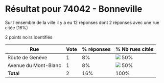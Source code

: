 # Résultat pour 74042 - Bonneville

Sur l'ensemble de la ville il y a eu 12 réponses dont 2 réponses avec une rue citée (16%)

2 points noirs identifiés

| Rue | Vote | % réponses | % Nb rues cités|
|-----|------|------------|----------------|
| Route de Genève | 1 | 8% | <img src="../../img/bar_50.gif" />&nbsp;50%|
| Avenue du Mont-Blanc | 1 | 8% | <img src="../../img/bar_50.gif" />&nbsp;50%|
| **Total** | 2 | 16% | 100%|

